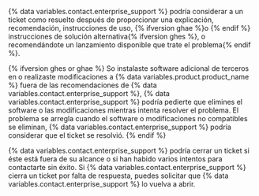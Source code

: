 {% data variables.contact.enterprise_support %} podría considerar a un ticket como resuelto después de proporcionar una explicación, recomendación, instrucciones de uso, {% ifversion ghae %}o {% endif %} instrucciones de solución alternativa{% ifversion ghes %}, o recomendándote un lanzamiento disponible que trate el problema{% endif %}.

{% ifversion ghes or ghae %}
So instalaste software adicional de terceros en o realizaste modificaciones a
{% data variables.product.product_name %} fuera de las recomendaciones de {% data variables.contact.enterprise_support %}, {% data variables.contact.enterprise_support %} podría pedierte que elimines el software o las modificaciones mientras intenta resolver el problema. El problema se arregla cuando el software o modificaciones no compatibles se eliminan, {% data variables.contact.enterprise_support %} podría considerar que el ticket se resolvió.
{% endif %}

{% data variables.contact.enterprise_support %} podría cerrar un ticket si éste está fuera de su alcance o si han habido varios intentos para contactarte sin éxito. Si {% data variables.contact.enterprise_support %} cierra un ticket por falta de respuesta, puedes solicitar que {% data variables.contact.enterprise_support %} lo vuelva a abrir.
